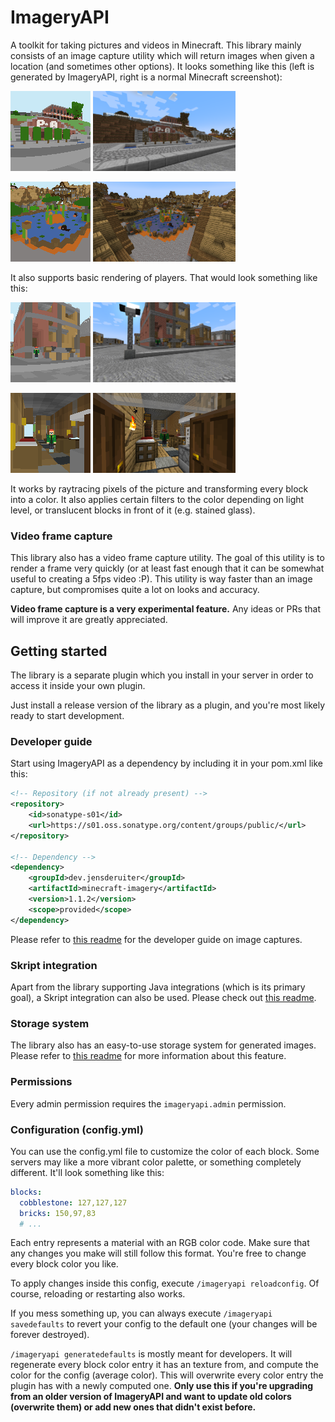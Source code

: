 # ImageryAPI
A toolkit for taking pictures and videos in Minecraft.
This library mainly consists of an image capture utility
which will return images when given a location (and sometimes other options).
It looks something like this (left is generated by ImageryAPI, right is a normal Minecraft screenshot):

![](media/examples/image1.png) <img src="media/examples/minecraft1.png" height="128"/>

![](media/examples/image4.png) <img src="media/examples/minecraft4.png" height="128"/>

It also supports basic rendering of players.
That would look something like this:

![](media/examples/image2.png) <img src="media/examples/minecraft2.png" height="128"/>

![](media/examples/image3.png) <img src="media/examples/minecraft3.png" height="128"/>

It works by raytracing pixels of the picture and transforming every block into a color.
It also applies certain filters to the color depending on light level,
or translucent blocks in front of it (e.g. stained glass).

### Video frame capture
This library also has a video frame capture utility.
The goal of this utility is to render a frame very quickly
(or at least fast enough that it can be somewhat useful to creating a 5fps video :P).
This utility is way faster than an image capture,
but compromises quite a lot on looks and accuracy.

**Video frame capture is a very experimental feature.**
Any ideas or PRs that will improve it are greatly appreciated.

## Getting started
The library is a separate plugin which you install in your server
in order to access it inside your own plugin.

Just install a release version of the library as a plugin,
and you're most likely ready to start development.

### Developer guide
Start using ImageryAPI as a dependency by including it in your pom.xml like this:
```xml
<!-- Repository (if not already present) -->
<repository>
    <id>sonatype-s01</id>
    <url>https://s01.oss.sonatype.org/content/groups/public/</url>
</repository>

<!-- Dependency -->
<dependency>
    <groupId>dev.jensderuiter</groupId>
    <artifactId>minecraft-imagery</artifactId>
    <version>1.1.2</version>
    <scope>provided</scope>
</dependency>
```
Please refer to [this readme](./src/main/java/dev/jensderuiter/minecraft_imagery/image/README.md)
for the developer guide on image captures.

### Skript integration
Apart from the library supporting Java integrations (which is its primary goal),
a Skript integration can also be used. Please check out [this readme](./src/main/java/dev/jensderuiter/minecraft_imagery/skript/README.md).

### Storage system
The library also has an easy-to-use storage system for generated images.
Please refer to [this readme](./src/main/java/dev/jensderuiter/minecraft_imagery/storage/README.md)
for more information about this feature.

### Permissions
Every admin permission requires the `imageryapi.admin` permission.

### Configuration (config.yml)
You can use the config.yml file to customize the color of each block.
Some servers may like a more vibrant color palette, or something completely different.
It'll look something like this:
```yaml
blocks:
  cobblestone: 127,127,127
  bricks: 150,97,83
  # ...
```

Each entry represents a material with an RGB color code.
Make sure that any changes you make will still follow this format.
You're free to change every block color you like.

To apply changes inside this config, execute `/imageryapi reloadconfig`.
Of course, reloading or restarting also works.

If you mess something up, you can always execute `/imageryapi savedefaults`
to revert your config to the default one (your changes will be forever destroyed).

`/imageryapi generatedefaults` is mostly meant for developers.
It will regenerate every block color entry it has an texture from,
and compute the color for the config (average color).
This will overwrite every color entry the plugin has with a newly computed one.
**Only use this if you're upgrading from an older version of ImageryAPI
and want to update old colors (overwrite them) or add new ones that didn't exist before.**